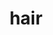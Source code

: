 ---
category: 4-letters
denotation: null
name: hair
reference_link: https://www.etymonline.com/word/hair
root_language: null
root_name: null
title: hair
type: free
word_sums:
- respelling: hair
  sum: 'Hair + '
---